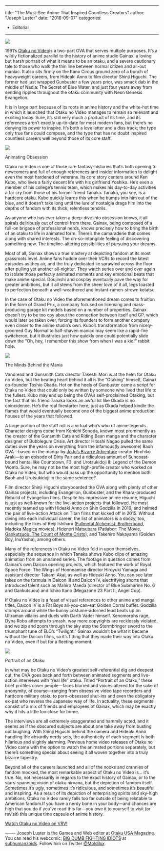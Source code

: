 
---
title: "The Must-See Anime That Inspired Countless Creators"
author: "Joseph Luster"
date: "2018-09-07"
categories:
- Editorial
---

![](https://i2.wp.com/vrvblog.co/wp-content/uploads/2018/06/OtakuNoVideo1.gif?resize=320%2C240&#038;ssl=1)

1991&#8217;s [Otaku no Video](https://vrv.co/watch/GRVN0MN7Y/Otaku-No-Video)is a two-part OVA that serves multiple purposes. It&#8217;s a wildly fictionalized parallel to the history of anime studio Gainax, a loving but harsh portrait of what it means to be an otaku, and a severe cautionary tale to those who walk the thin line between normal citizen and all-out maniac. It also sits firmly on the Itano Circus ground zero of a bunch of heavyweight careers, from Hideaki Anno to film director Shinji Higuchi. The former had just wrapped Gunbuster a few years prior, was smack dab in the middle of Nadia: The Secret of Blue Water, and just four years away from sending ripples throughout the otaku community with Neon Genesis Evangelion.

It is in large part because of its roots in anime history and the white-hot time in which it launched that Otaku no Video manages to remain so relevant and exciting today. Sure, it&#8217;s still very much a product of its time, and its references aren&#8217;t exactly up-to-date for most modern fans, but there&#8217;s no denying its power to inspire. It&#8217;s both a love letter and a diss track; the type only true fans could compose, and the type that has no doubt inspired countless careers well beyond those of its core staff.

![](https://i0.wp.com/vrvblog.co/wp-content/uploads/2018/06/OtakuNoVideo2.gif?resize=320%2C240&#038;ssl=1)

Animating Obsession

Otaku no Video is one of those rare fantasy-histories that&#8217;s both opening to newcomers and full of enough references and insider information to delight even the most hardened of veterans. Its core story centers around Ken Kubo, who lives a fairly decent life with his girlfriend Yoshiko. He&#8217;s even a member of his college&#8217;s tennis team, which makes his day-to-day activities a far cry from those of his former friend Tanaka. Tanaka, you see, is a hardcore otaku. Kubo quickly learns this when he bumps into him out of the blue, and it doesn&#8217;t take long until the lure of nostalgia drags him into the depths of fandom with its thick, relentless tendrils.

As anyone who has ever taken a deep-dive into obsession knows, it all spirals deliriously out of control from there. Gainax, being composed of a full-on brigade of professional nerds, knows precisely how to bring the birth of an otaku to life in animated form. There&#8217;s the camaraderie that comes along with shared interests. The oh-so-intangible feeling of discovering something new. The timeline-altering possibilities of pursuing your dreams.

Most of all, Gainax shows a true mastery at depicting fandom at its most grassroots level. Anime fans huddle over their VCRs to record the latest episodes as they air, and the truly dedicated lie sprawled across the floor after pulling yet another all-nighter. They watch series over and over again to isolate those perfectly animated moments and key emotional beats that make anime special. Doujinshi and cosplay eventually pave the way for greater ambitions, but it all stems from the sheer love of it all, legs toasted to perfection beneath a well-weathered and instant-ramen-strewn kotatsu.

In the case of Otaku no Video the aforementioned dream comes to fruition in the form of Grand Prix, a company focused on licensing and mass-producing garage kit models based on a number of properties. Gainax doesn&#8217;t try to be too coy about the connection between itself and GP, which would later be taken over, forcing its founders to form another company even closer to the anime studio&#8217;s own. Kubo&#8217;s transformation from nicely-groomed Guy Normal to half-shaven maniac may seem like a rapid-fire switcheroo, but it illustrates just how quickly one could potentially slide down the &#8220;Oh, hey, I remember this show from when I was a kid!&#8221; rabbit hole.

![](https://i2.wp.com/vrvblog.co/wp-content/uploads/2018/06/OtakuNoVideo3.gif?resize=320%2C240&#038;ssl=1)

The Minds Behind the Mania

Vandread and Gunsmith Cats director Takeshi Mori is at the helm for Otaku no Video, but the beating heart behind it all is the &#8220;Otaking&#8221; himself, Gainax co-founder Toshio Okada. Hot on the heels of Gunbuster came a script for Otaku no Video that could only be written by someone who lived that life to the fullest. Kubo may end up being the OVA&#8217;s self-proclaimed Otaking, but the fact that his friend Tanaka looks an awful lot like Okada is no coincidence. He&#8217;s the real firestarter here, just as Okada helped kindle the flames that would eventually become one of the biggest anime production houses of the years that followed.

A large portion of the staff roll is a virtual who&#8217;s who of anime legends. Character designs come from Kenichi Sonoda, known most prominently as the creator of the Gunsmith Cats and Riding Bean manga and the character designer of Bubblegum Crisis. Art director Hitoshi Nagao pulled the same duties over the years on everything from the infamous(ly awesome) Baoh OVA—based on the manga by [JoJo&#8217;s Bizarre Adventure](https://vrv.co/series/GYP8DP1MY/JoJos-Bizarre-Adventure) creator Hirohiko Araki—to an episode of Dirty Pair and a ridiculous amount of Suncoast-bound hentai like Countdown, F3, and Urotsukidoji II: Legend of the Demon Womb. Sure, he may not be the most high-profile creator who worked on Otaku no Video, but who would pass up the opportunity to mention both Baoh and Urotsukidoji in the same sentence?

Film director Shinji Higuchi storyboarded the OVA along with plenty of other Gainax projects, including Evangelion, Gunbuster, and the Khara-produced Rebuild of Evangelion films. Despite his impressive anime résumé, Higuchi is just as well-known for the live-action projects that followed. He most recently teamed up with Hideaki Anno on Shin Godzilla in 2016, and helmed the pair of live-action Attack on Titan films that kicked off in 2015. Without diving into each individual career, the list of animators is a doozy, too, including the likes of Keiji Ishihara ([Fullmetal Alchemist: Brotherhood](https://vrv.co/series/GRGGPG93R/Fullmetal-Alchemist-Brotherhood), [Madoka Magica](https://vrv.co/series/GRDQK39GY/Puella-Magi-Madoka-Magica) movies), Hidenori Matsubara (Patlabor: The Movie, [Gankutsuou: The Count of Monte Cristo](https://vrv.co/series/G63VE7JMY/The-Count-of-Monte-Cristo-Gankutsuou)), and Takehiro Nakayama (Golden Boy, InuYasha), among others.

Many of the references in Otaku no Video fold in upon themselves, especially the sequence in which Tanaka shows Kubo clips of amazing animation from an unnamed series. The footage in question comes from Gainax&#8217;s own Daicon opening projects, which featured the work of Royal Space Force: The Wings of Honneamise director Hiroyuki Yamaga and assistant director Takami Akai, as well as Hideaki Anno. You can see later takes on the formula in Daicon III and Daicon IV, electrifying shorts that introduced talent such as Mahiro Maeda (director of Blue Submarine No. 6 and Gankutsuou) and Ichiro Itano (Megazone 23 Part II, Angel Cop).

If Otaku no Video is a feast of visual references to other anime and manga titles, Daicon IV is a Fat Boys all-you-can-eat Golden Corral buffet. Godzilla stomps around while the bunny costume-adorned lead beats up on Ultraman villains and duels with Darth Vader himself. Xenomorphs rage, Dyna Robo attempts to smash, way more copyrights are recklessly violated, and we zip and zoom through the sky atop the Stormbringer sword to the triumphant tune of ELO&#8217;s &#8220;Twilight.&#8221; Gainax wouldn&#8217;t be what it became without the Daicon films, so it&#8217;s fitting that they made their way into Otaku no Video, even if but for a fleeting moment.

![](https://i2.wp.com/vrvblog.co/wp-content/uploads/2018/06/OtakuNoVideo4.gif?resize=480%2C360&#038;ssl=1)

Portrait of an Otaku

In what may be Otaku no Video&#8216;s greatest self-referential dig and deepest cut, the OVA goes back and forth between animated segments and live-action interviews with &#8220;real life&#8221; otaku. Titled &#8220;Portrait of an Otaku,&#8221; these brief profiles cover people—faces blurred and voices altered for the sake of anonymity, of course—ranging from obsessive video tape recorders and hardcore military otaku to porn-obsessed shut-ins and even the obligatory ex-pat who reveres the Japanese way of life. In actuality, these segments consist of a mix of friends and employees of Gainax, which may be exactly why it hits a little too close for home.

The interviews are all extremely exaggerated and hammily acted, and it seems as if the obscured subjects are about one take away from busting out laughing. With Shinji Higuchi behind the camera and Hideaki Anno handling the absurdly nerdy sets, the authenticity of each segment is both hilarious and slightly alarming. Previous home video releases of Otaku no Video came with the option to watch the animated portions separately, but there&#8217;s something special about seeing it all woven together into a truly bizarre tapestry.

Beyond all of the careers launched and all of the nooks and crannies of fandom mocked, the most remarkable aspect of Otaku no Video is… it&#8217;s true. No, not necessarily in regards to the exact history of Gainax, or to the stars-spanning vision of otaku nirvana, but the depiction of fandom itself. Sometimes it&#8217;s ugly, sometimes it&#8217;s ridiculous, and sometimes it&#8217;s beautiful and inspiring. As a result of its depiction of enterprising spirits and sky-high ambitions, Otaku no Video rarely falls too far outside of being relatable to American fandom.If you have a nerdy bone in your body—and chances are high that you do if you&#8217;ve read this far—you owe it to yourself to visit (or revisit) this unique time capsule of anime history.

[Watch Otaku no Video on VRV!](https://vrv.co/watch/GRVN0MN7Y/Otaku-No-Video)

&#8212;&#8212;-
Joseph Luster is the Games and Web editor at [Otaku USA Magazine](http://www.otakuusamagazine.com/ME2/Default.asp). You can read his webcomic, [BIG DUMB FIGHTING IDIOTS](http://subhumanzoids.com/comics/big-dumb-fighting-idiots/) at [subhumanzoids](http://subhumanzoids.com/). Follow him on Twitter [@Moldilox](https://twitter.com/#!/Moldilox).
